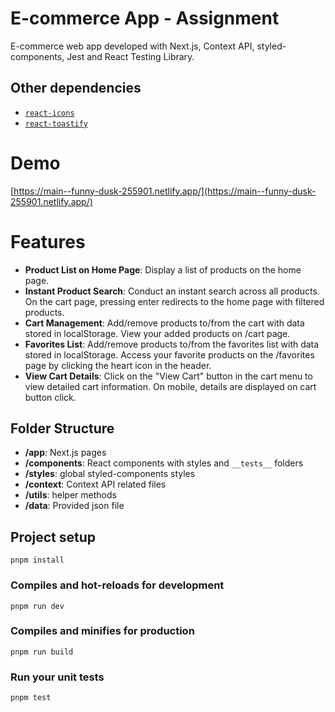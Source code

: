 # E-commerce App - Assignment

E-commerce web app developed with Next.js, Context API, styled-components, Jest and React Testing Library.

## Other dependencies

- [`react-icons`](https://react-icons.github.io/react-icons/)
- [`react-toastify`](https://fkhadra.github.io/react-toastify/introduction)

# Demo

[https://main--funny-dusk-255901.netlify.app/](https://main--funny-dusk-255901.netlify.app/)

# Features

- **Product List on Home Page**: Display a list of products on the home page.
- **Instant Product Search**: Conduct an instant search across all products. On the cart page, pressing enter redirects to the home page with filtered products.
- **Cart Management**: Add/remove products to/from the cart with data stored in localStorage. View your added products on /cart page.
- **Favorites List**: Add/remove products to/from the favorites list with data stored in localStorage. Access your favorite products on the /favorites page by clicking the heart icon in the header.
- **View Cart Details**: Click on the "View Cart" button in the cart menu to view detailed cart information. On mobile, details are displayed on cart button click.

## Folder Structure

- **/app**: Next.js pages
- **/components**: React components with styles and `__tests__` folders
- **/styles**: global styled-components styles
- **/context**: Context API related files
- **/utils**: helper methods
- **/data**: Provided json file

## Project setup

```
pnpm install
```

### Compiles and hot-reloads for development

```
pnpm run dev
```

### Compiles and minifies for production

```
pnpm run build
```

### Run your unit tests

```
pnpm test
```
